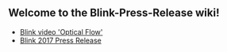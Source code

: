 ## Welcome to the Blink-Press-Release wiki! 
* [Blink video 'Optical Flow'](https://vimeo.com/235065049)
* [Blink 2017 Press Release](https://github.com/CincyNKYArtAndCode/Blink-Press-Release/blob/master/Blink_2017_Press_Release.pdf) 
